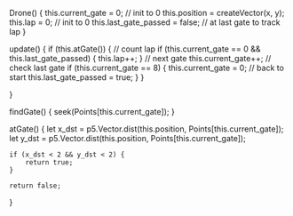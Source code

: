 Drone() {
	this.current_gate = 0; // init to 0
	this.position = createVector(x, y);
	this.lap = 0; // init to 0
	this.last_gate_passed = false; // at last gate to track lap
}

update() {
	if (this.atGate()) {
		// count lap
		if (this.current_gate == 0 && this.last_gate_passed) {
			this.lap++;
		}
		// next gate
		this.current_gate++;
		// check last gate 
		if (this.current_gate == 8) {
			this.current_gate = 0; // back to start
			this.last_gate_passed = true;
		}
	}
	
	
}


findGate() {
	seek(Points[this.current_gate]);
}


atGate() {
	let x_dst = p5.Vector.dist(this.position, Points[this.current_gate]);
	let y_dst = p5.Vector.dist(this.position, Points[this.current_gate]);
	
	if (x_dst < 2 && y_dst < 2) {
		return true;
	}
	
	return false;
}
